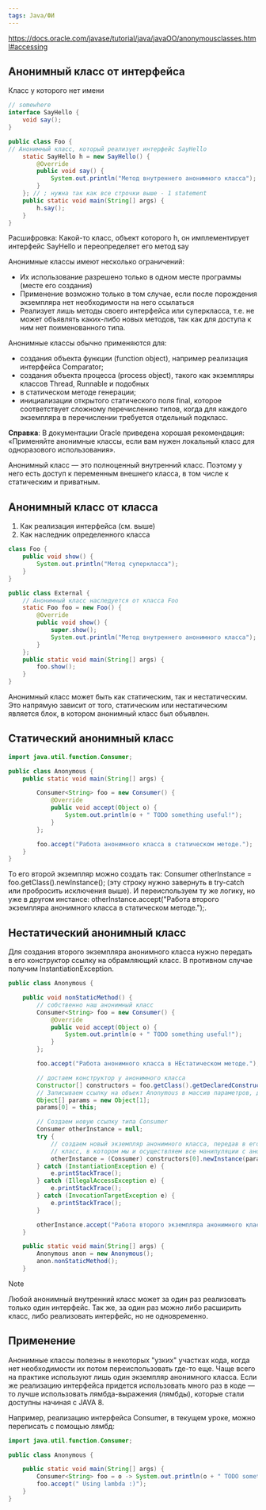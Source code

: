 ```yaml
---
tags: Java/ФИ
--- 
```

https://docs.oracle.com/javase/tutorial/java/javaOO/anonymousclasses.html#accessing

## Анонимный класс от интерфейса
Класс у которого нет имени
```java
// somewhere 
interface SayHello { 
	void say(); 
}

public class Foo { 
// Анонимный класс, который реализует интерфейс SayHello
	static SayHello h = new SayHello() {
		@Override 
		public void say() { 
			System.out.println("Метод внутреннего анонимного класса");
		} 
	}; // ; нужна так как все строчки выше - 1 statement
	public static void main(String[] args) { 
		h.say(); 
	} 
} 

```
Расшифровка:
Какой-то класс, объект которого h, он имплементирует интерфейс SayHello и переопределяет его метод say 

Анонимные классы имеют несколько ограничений: 
- Их использование разрешено только в одном месте программы (месте его создания)
- Применение возможно только в том случае, если после порождения экземпляра нет необходимости на него ссылаться 
- Реализует лишь методы своего интерфейса или суперкласса, т.е. не может объявлять каких-либо новых методов, так как для доступа к ним нет поименованного типа.

Анонимные классы обычно применяются для: 
- создания объекта функции (function object), например реализация интерфейса Comparator; 
- создания объекта процесса (process object), такого как экземпляры классов Thread, Runnable и подобных 
- в статическом методе генерации; 
- инициализации открытого статического поля final, которое соответствует сложному перечислению типов, когда для каждого экземпляра в перечислении требуется отдельный подкласс.

**Справка**: В документации Oracle приведена хорошая рекомендация: «Применяйте анонимные классы, если вам нужен локальный класс для одноразового использования».

Анонимный класс — это полноценный внутренний класс. Поэтому у него есть доступ к переменным внешнего класса, в том числе к статическим и приватным.
## Анонимный класс от класса
1. Как реализация интерфейса (см. выше)
2. Как наследник определенного класса
```java
class Foo {
    public void show() {
        System.out.println("Метод суперкласса");
    }
}

public class External {
    // Анонимный класс наследуется от класса Foo
    static Foo foo = new Foo() {
        @Override
        public void show() {
            super.show();
            System.out.println("Метод внутреннего анонимного класса");
        }
    };
    public static void main(String[] args) {
        foo.show();
    }
}

```
Анонимный класс может быть как статическим, так и нестатическим. Это напрямую зависит от того, статическим или нестатическим является блок, в котором анонимный класс был объявлен.

## Статический анонимный класс
```java
import java.util.function.Consumer;

public class Anonymous {
    public static void main(String[] args) {

        Consumer<String> foo = new Consumer() {
            @Override
            public void accept(Object o) {
                System.out.println(o + " TODO something useful!");
            }
        };

        foo.accept("Работа анонимного класса в статическом методе.");
    }
}
 ```
 То его второй экземпляр можно создать так: Consumer otherInstance = foo.getClass().newInstance(); (эту строку нужно завернуть в try-catch или пробросить исключения выше). И переиспользуем ту же логику, но уже в другом инстансе: otherInstance.accept("Работа второго экземпляра анонимного класса в статическом методе.");.
## Нестатический анонимный класс
Для создания второго экземпляра анонимного класса нужно передать в его конструктор ссылку на обрамляющий класс. В противном случае получим InstantiationException.
```java
public class Anonymous {

    public void nonStaticMethod() {
        // собственно наш анонимный класс
        Consumer<String> foo = new Consumer() {
            @Override
            public void accept(Object o) {
                System.out.println(o + " TODO something useful!");
            }
        };

        foo.accept("Работа анонимного класса в НЕстатическом методе.");

        // достаем конструктор у анонимного класса
        Constructor[] constructors = foo.getClass().getDeclaredConstructors();
        // Записываем ссылку на объект Anonymous в массив параметров, для конструктора.
        Object[] params = new Object[1];
        params[0] = this;

        // Создаем новую ссылку типа Consumer
        Consumer otherInstance = null;
        try {
            // создаем новый экземпляр анонимного класса, передав в его конструктор массив параметров, ссылку на текущий
            // класс, в котором мы и осуществляем все манипуляции с анонимным классом.
            otherInstance = (Consumer) constructors[0].newInstance(params);
        } catch (InstantiationException e) {
            e.printStackTrace();
        } catch (IllegalAccessException e) {
            e.printStackTrace();
        } catch (InvocationTargetException e) {
            e.printStackTrace();
        }

        otherInstance.accept("Работа второго экземпляра анонимного класса в НЕстатическом методе.");
    }

    public static void main(String[] args) {
        Anonymous anon = new Anonymous();
        anon.nonStaticMethod();
    }
```

> [!NOTE]
Любой анонимный внутренний класс может за один раз реализовать только один интерфейс. Так же, за один раз можно либо расширить класс, либо реализовать интерфейс, но не одновременно.

## Применение
Анонимные классы полезны в некоторых "узких" участках кода, когда нет необходимости их потом переиспользовать где-то еще. Чаще всего на практике используют лишь один экземпляр анонимного класса. Если же реализацию интерфейса придется использовать много раз в коде — то лучше использовать лямбда-выражения (лямбды), которые стали доступны начиная с JAVA 8.

Например, реализацию интерфейса Consumer, в текущем уроке, можно переписать с помощью лямбд:
```java
import java.util.function.Consumer;

public class Anonymous {

    public static void main(String[] args) {
        Consumer<String> foo = o -> System.out.println(o + " TODO something useful!");
        foo.accept(" Using lambda :)");
    }
}
```
